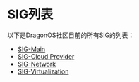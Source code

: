 # SIG列表

以下是DragonOS社区目前的所有SIG的列表：

- [SIG-Main](/sigs/sig-main/README.md)
- [SIG-Cloud Provider](/sigs/sig-cloud-provider/README.md)
- [SIG-Network](/sigs/sig-network/README.md)
- [SIG-Virtualization](/sigs/sig-virtualization/README.md)

